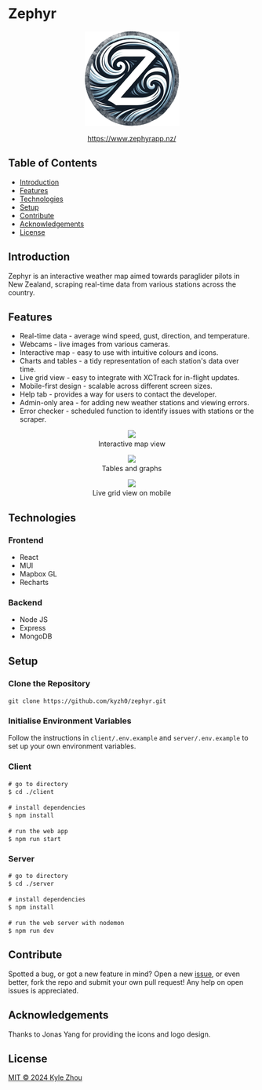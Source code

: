 # Zephyr

<p align="center">
<a href="https://www.zephyrapp.nz/">
  <img src="https://github.com/kyzh0/zephyr/blob/main/client/public/logo192.png?raw=true" />
  </a>
</p>

<p align="center">
 <a href="https://www.zephyrapp.nz/">https://www.zephyrapp.nz/</a> 
</p>

## Table of Contents

- [Introduction](#introduction)
- [Features](#features)
- [Technologies](#technologies)
- [Setup](#setup)
- [Contribute](#contribute)
- [Acknowledgements](#acknowledgements)
- [License](#license)

## Introduction

Zephyr is an interactive weather map aimed towards paraglider pilots in New Zealand, scraping real-time data from various stations across the country.

## Features

- Real-time data - average wind speed, gust, direction, and temperature.
- Webcams - live images from various cameras.
- Interactive map - easy to use with intuitive colours and icons.
- Charts and tables - a tidy representation of each station's data over time.
- Live grid view - easy to integrate with XCTrack for in-flight updates.
- Mobile-first design - scalable across different screen sizes.
- Help tab - provides a way for users to contact the developer.
- Admin-only area - for adding new weather stations and viewing errors.
- Error checker - scheduled function to identify issues with stations or the scraper.

<p align="center">
  <img src = "https://i.imgur.com/CGOYE31.png" width=700>
  <br/>
  Interactive map view
</p>
<p align="center">
  <img src = "https://i.imgur.com/QdaaxCb.png" width=700>
  <br/>
  Tables and graphs
</p>
<p align="center">
  <img src = "https://i.imgur.com/hK6Dyg6.png" width=300>
  <br/>
  Live grid view on mobile
</p>

## Technologies

### Frontend

- React
- MUI
- Mapbox GL
- Recharts

### Backend

- Node JS
- Express
- MongoDB

## Setup

### Clone the Repository

`git clone https://github.com/kyzh0/zephyr.git`

### Initialise Environment Variables

Follow the instructions in `client/.env.example` and `server/.env.example` to set up your own environment variables.

### Client

```
# go to directory
$ cd ./client

# install dependencies
$ npm install

# run the web app
$ npm run start
```

### Server

```
# go to directory
$ cd ./server

# install dependencies
$ npm install

# run the web server with nodemon
$ npm run dev
```

## Contribute

Spotted a bug, or got a new feature in mind? Open a new [issue](https://github.com/kyzh0/zephyr/issues), or even better, fork the repo and submit your own pull request! Any help on open issues is appreciated.

## Acknowledgements

Thanks to Jonas Yang for providing the icons and logo design.

## License

[MIT © 2024 Kyle Zhou](https://github.com/kyzh0/zephyr/blob/main/LICENSE.md)
